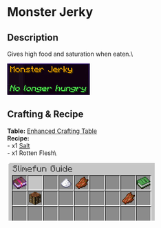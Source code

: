 # Monster Jerky

## Description

Gives high food and saturation when eaten.\


![](<../../../.gitbook/assets/image (90).png>)

## Crafting & Recipe

**Table:** [Enhanced Crafting Table](../basic-machines/enhanced-crafting-table.md)\
**Recipe:**\
\- x1 [Salt](../miscellaneous-items/salt.md)\
\- x1 Rotten Flesh\


![Crafting Recipe for Monster Jerky](<../../../.gitbook/assets/image (91).png>)
